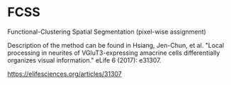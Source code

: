 # FCSS
Functional-Clustering Spatial Segmentation (pixel-wise assignment)

Description of the method can be found in Hsiang, Jen-Chun, et al. "Local processing in neurites of VGluT3-expressing amacrine cells differentially organizes visual information." eLife 6 (2017): e31307.

https://elifesciences.org/articles/31307
